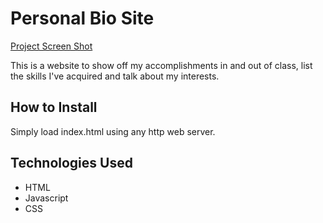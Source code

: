 # Personal Bio Site

[Project Screen Shot](screen_shot.png)

This is a website to show off my accomplishments in and out of class, list the skills I've acquired and talk about my interests. 

## How to Install

Simply load index.html using any http web server.

## Technologies Used

* HTML
* Javascript
* CSS
